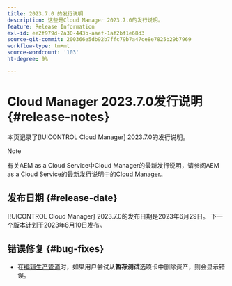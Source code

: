 ```yaml
---
title: 2023.7.0 的发行说明
description: 这些是Cloud Manager 2023.7.0的发行说明。
feature: Release Information
exl-id: ee2f979d-2a30-443b-aaef-1af2bf1e68d3
source-git-commit: 200366e5db92b7ffc79b7a47ce8e7825b29b7969
workflow-type: tm+mt
source-wordcount: '103'
ht-degree: 9%

---
```


# Cloud Manager 2023.7.0发行说明 {#release-notes}

本页记录了[!UICONTROL Cloud Manager] 2023.7.0的发行说明。

>[!NOTE]
>
>有关AEM as a Cloud Service中Cloud Manager的最新发行说明，请参阅AEM as a Cloud Service的最新发行说明中的[Cloud Manager](https://experienceleague.adobe.com/docs/experience-manager-cloud-service/content/implementing/using-cloud-manager/release-notes-cloud-manager/release-notes-cm-current.html)。

## 发布日期 {#release-date}

[!UICONTROL Cloud Manager] 2023.7.0的发布日期是2023年6月29日。 下一个版本计划于2023年8月10日发布。

## 错误修复 {#bug-fixes}

* 在[编辑生产管道](/help/using/managing-pipelines.md#editing-pipelines)时，如果用户尝试从&#x200B;**暂存测试**&#x200B;选项卡中删除资产，则会显示错误。
